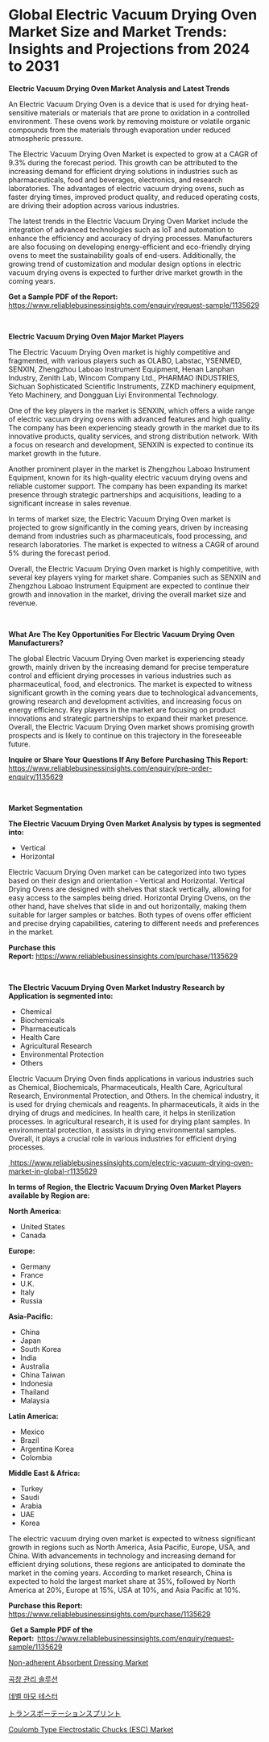 <p><h1>Global Electric Vacuum Drying Oven Market Size and Market Trends: Insights and Projections from 2024 to 2031</h1></p><p><strong>Electric Vacuum Drying Oven Market Analysis and Latest Trends</strong></p>
<p><p>An Electric Vacuum Drying Oven is a device that is used for drying heat-sensitive materials or materials that are prone to oxidation in a controlled environment. These ovens work by removing moisture or volatile organic compounds from the materials through evaporation under reduced atmospheric pressure.</p><p>The Electric Vacuum Drying Oven Market is expected to grow at a CAGR of 9.3% during the forecast period. This growth can be attributed to the increasing demand for efficient drying solutions in industries such as pharmaceuticals, food and beverages, electronics, and research laboratories. The advantages of electric vacuum drying ovens, such as faster drying times, improved product quality, and reduced operating costs, are driving their adoption across various industries.</p><p>The latest trends in the Electric Vacuum Drying Oven Market include the integration of advanced technologies such as IoT and automation to enhance the efficiency and accuracy of drying processes. Manufacturers are also focusing on developing energy-efficient and eco-friendly drying ovens to meet the sustainability goals of end-users. Additionally, the growing trend of customization and modular design options in electric vacuum drying ovens is expected to further drive market growth in the coming years.</p></p>
<p><strong>Get a Sample PDF of the Report:&nbsp;</strong> <a href="https://www.reliablebusinessinsights.com/enquiry/request-sample/1135629">https://www.reliablebusinessinsights.com/enquiry/request-sample/1135629</a></p>
<p>&nbsp;</p>
<p><strong>Electric Vacuum Drying Oven Major Market Players</strong></p>
<p><p>The Electric Vacuum Drying Oven market is highly competitive and fragmented, with various players such as OLABO, Labstac, YSENMED, SENXIN, Zhengzhou Laboao Instrument Equipment, Henan Lanphan Industry, Zenith Lab, Wincom Company Ltd., PHARMAO INDUSTRIES, Sichuan Sophisticated Scientific Instruments, ZZKD machinery equipment, Yeto Machinery, and Dongguan Liyi Environmental Technology.</p><p>One of the key players in the market is SENXIN, which offers a wide range of electric vacuum drying ovens with advanced features and high quality. The company has been experiencing steady growth in the market due to its innovative products, quality services, and strong distribution network. With a focus on research and development, SENXIN is expected to continue its market growth in the future.</p><p>Another prominent player in the market is Zhengzhou Laboao Instrument Equipment, known for its high-quality electric vacuum drying ovens and reliable customer support. The company has been expanding its market presence through strategic partnerships and acquisitions, leading to a significant increase in sales revenue.</p><p>In terms of market size, the Electric Vacuum Drying Oven market is projected to grow significantly in the coming years, driven by increasing demand from industries such as pharmaceuticals, food processing, and research laboratories. The market is expected to witness a CAGR of around 5% during the forecast period.</p><p>Overall, the Electric Vacuum Drying Oven market is highly competitive, with several key players vying for market share. Companies such as SENXIN and Zhengzhou Laboao Instrument Equipment are expected to continue their growth and innovation in the market, driving the overall market size and revenue.</p></p>
<p>&nbsp;</p>
<p><strong>What Are The Key Opportunities For Electric Vacuum Drying Oven Manufacturers?</strong></p>
<p><p>The global Electric Vacuum Drying Oven market is experiencing steady growth, mainly driven by the increasing demand for precise temperature control and efficient drying processes in various industries such as pharmaceutical, food, and electronics. The market is expected to witness significant growth in the coming years due to technological advancements, growing research and development activities, and increasing focus on energy efficiency. Key players in the market are focusing on product innovations and strategic partnerships to expand their market presence. Overall, the Electric Vacuum Drying Oven market shows promising growth prospects and is likely to continue on this trajectory in the foreseeable future.</p></p>
<p><strong>Inquire or Share Your Questions If Any Before Purchasing This Report:</strong> <a href="https://www.reliablebusinessinsights.com/enquiry/pre-order-enquiry/1135629">https://www.reliablebusinessinsights.com/enquiry/pre-order-enquiry/1135629</a></p>
<p>&nbsp;</p>
<p><strong>Market Segmentation</strong></p>
<p><strong>The Electric Vacuum Drying Oven Market Analysis by types is segmented into:</strong></p>
<p><ul><li>Vertical</li><li>Horizontal</li></ul></p>
<p><p>Electric Vacuum Drying Oven market can be categorized into two types based on their design and orientation - Vertical and Horizontal. Vertical Drying Ovens are designed with shelves that stack vertically, allowing for easy access to the samples being dried. Horizontal Drying Ovens, on the other hand, have shelves that slide in and out horizontally, making them suitable for larger samples or batches. Both types of ovens offer efficient and precise drying capabilities, catering to different needs and preferences in the market.</p></p>
<p><strong>Purchase this Report:&nbsp;</strong><a href="https://www.reliablebusinessinsights.com/purchase/1135629">https://www.reliablebusinessinsights.com/purchase/1135629</a></p>
<p>&nbsp;</p>
<p><strong>The Electric Vacuum Drying Oven Market Industry Research by Application is segmented into:</strong></p>
<p><ul><li>Chemical</li><li>Biochemicals</li><li>Pharmaceuticals</li><li>Health Care</li><li>Agricultural Research</li><li>Environmental Protection</li><li>Others</li></ul></p>
<p><p>Electric Vacuum Drying Oven finds applications in various industries such as Chemical, Biochemicals, Pharmaceuticals, Health Care, Agricultural Research, Environmental Protection, and Others. In the chemical industry, it is used for drying chemicals and reagents. In pharmaceuticals, it aids in the drying of drugs and medicines. In health care, it helps in sterilization processes. In agricultural research, it is used for drying plant samples. In environmental protection, it assists in drying environmental samples. Overall, it plays a crucial role in various industries for efficient drying processes.</p></p>
<p><a href="https://www.reliablebusinessinsights.com/electric-vacuum-drying-oven-market-in-global-r1135629">&nbsp;https://www.reliablebusinessinsights.com/electric-vacuum-drying-oven-market-in-global-r1135629</a></p>
<p><strong>In terms of Region, the Electric Vacuum Drying Oven Market Players available by Region are:</strong></p>
<p>
    <p> <strong> North America: </strong>
        <ul>
            <li>United States</li>
            <li>Canada</li>
        </ul>
        </p> 
    <p> <strong> Europe: </strong>
        <ul>
            <li>Germany</li>
            <li>France</li>
            <li>U.K.</li>
            <li>Italy</li>
            <li>Russia</li>
        </ul>
        </p> 
    <p> <strong> Asia-Pacific: </strong>
        <ul>
            <li>China</li>
            <li>Japan</li>
            <li>South Korea</li>
            <li>India</li>
            <li>Australia</li>
            <li>China Taiwan</li>
            <li>Indonesia</li>
            <li>Thailand</li>
            <li>Malaysia</li>
        </ul>
        </p> 
    <p> <strong> Latin America: </strong>
        <ul>
            <li>Mexico</li>
            <li>Brazil</li>
            <li>Argentina Korea</li>
            <li>Colombia</li>
        </ul>
        </p> 
    <p> <strong> Middle East & Africa: </strong>
        <ul>
            <li>Turkey</li>
            <li>Saudi</li>
            <li>Arabia</li>
            <li>UAE</li>
            <li>Korea</li>
        </ul>
    </p>
    </p>
<p><p>The electric vacuum drying oven market is expected to witness significant growth in regions such as North America, Asia Pacific, Europe, USA, and China. With advancements in technology and increasing demand for efficient drying solutions, these regions are anticipated to dominate the market in the coming years. According to market research, China is expected to hold the largest market share at 35%, followed by North America at 20%, Europe at 15%, USA at 10%, and Asia Pacific at 10%.</p></p>
<p><strong>Purchase this Report: </strong><a href="https://www.reliablebusinessinsights.com/purchase/1135629">https://www.reliablebusinessinsights.com/purchase/1135629</a></p>
<p>&nbsp;<strong>Get a Sample PDF of the Report:&nbsp;&nbsp;</strong><a href="https://www.reliablebusinessinsights.com/enquiry/request-sample/1135629">https://www.reliablebusinessinsights.com/enquiry/request-sample/1135629</a></p>
<p><strong></strong></p>
<p><p><a href="https://github.com/cameroneffertz/Market-Research-Report-List-1/blob/main/non-adherent-absorbent-dressing-market.md">Non-adherent Absorbent Dressing Market</a></p><p><a href="https://github.com/langcat852024/Market-Research-Report-List-1/blob/main/3140903100466.md">곡창 관리 솔루션</a></p><p><a href="https://github.com/romeshmittrochakma11/Market-Research-Report-List-1/blob/main/6407494100465.md">데벨 마모 테스터</a></p><p><a href="https://github.com/avwofrml53535/Market-Research-Report-List-2/blob/main/2318520106554.md">トランスポーテーションスプリント</a></p><p><a href="https://issuu.com/reportprime-2/docs/coulomb-type-electrostatic-chucks-esc-market-size-">Coulomb Type Electrostatic Chucks (ESC) Market</a></p></p>